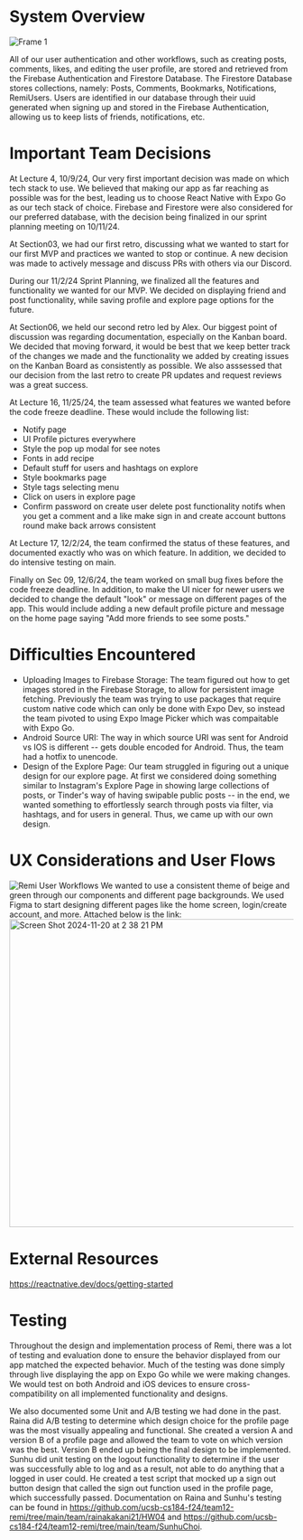# System Overview
![Frame 1](https://github.com/user-attachments/assets/7c919080-1f96-4f71-85ee-7c29c405bbd8)

All of our user authentication and other workflows, such as creating posts, comments, likes, and editing the user profile, are stored and retrieved from the Firebase Authentication and Firestore Database. The Firestore Database stores collections, namely: Posts, Comments, Bookmarks, Notifications, RemiUsers. Users are identified in our database through their uuid generated when signing up and stored in the Firebase Authentication, allowing us to keep lists of friends, notifications, etc.

# Important Team Decisions
At Lecture 4, 10/9/24, Our very first important decision was made on which tech stack to use. We believed that making our app as far reaching as possible was for the best, leading us to choose React Native with Expo Go as our tech stack of choice. Firebase and Firestore were also considered for our preferred database, with the decision being finalized in our sprint planning meeting on 10/11/24. 

At Section03, we had our first retro, discussing what we wanted to start for our first MVP and practices we wanted to stop or continue. A new decision was made to actively message and discuss PRs with others via our Discord.

During our 11/2/24 Sprint Planning, we finalized all the features and functionality we wanted for our MVP. We decided on displaying friend and post functionality, while saving profile and explore page options for the future.

At Section06, we held our second retro led by Alex. Our biggest point of discussion was regarding documentation, especially on the Kanban board. We decided that moving forward, it would be best that we keep better track of the changes we made and the functionality we added by creating issues on the Kanban Board as consistently as possible. We also asssessed that our decision from the last retro to create PR updates and request reviews was a great success.

At Lecture 16, 11/25/24, the team assessed what features we wanted before the code freeze deadline. These would include the following list:
- Notify page
- UI Profile pictures everywhere
- Style the pop up modal for see notes
- Fonts in add recipe
- Default stuff for users and hashtags on explore
- Style bookmarks page
- Style tags selecting menu
- Click on users in explore page
- Confirm password on create user delete post functionality notifs when you get a comment and a like make sign in and create account buttons round make back arrows consistent

At Lecture 17, 12/2/24, the team confirmed the status of these features, and documented exactly who was on which feature. In addition, we decided to do intensive testing on main.

Finally on Sec 09, 12/6/24, the team worked on small bug fixes before the code freeze deadline. In addition, to make the UI nicer for newer users we decided to change the default "look" or message on different pages of the app. This would include adding a new default profile picture and message on the home page saying "Add more friends to see some posts."

# Difficulties Encountered
- Uploading Images to Firebase Storage: The team figured out how to get images stored in the Firebase Storage, to allow for persistent image fetching. Previously the team was trying to use packages that require custom native code which can only be done with Expo Dev, so instead the team pivoted to using Expo Image Picker which was compaitable with Expo Go.
- Android Source URI: The way in which source URI was sent for Android vs IOS is different -- gets double encoded for Android. Thus, the team had a hotfix to unencode.
- Design of the Explore Page: Our team struggled in figuring out a unique design for our explore page. At first we considered doing something similar to Instagram's Explore Page in showing large collections of posts, or Tinder's way of having swipable public posts -- in the end, we wanted something to effortlessly search through posts via filter, via hashtags, and for users in general. Thus, we came up with our own design.

# UX Considerations and User Flows
![Remi User Workflows](https://github.com/user-attachments/assets/6894b955-8ead-4750-8424-d51d01f51903)
We wanted to use a consistent theme of beige and green through our components and different page backgrounds. We used Figma to start designing different pages like the home screen, login/create account, and more. Attached below is the link:
<img width="545" alt="Screen Shot 2024-11-20 at 2 38 21 PM" src="https://github.com/user-attachments/assets/35bc9fb0-cc92-40cd-80d2-18a72d7d1913">

# External Resources
https://reactnative.dev/docs/getting-started

# Testing
Throughout the design and implementation process of Remi, there was a lot of testing and evaluation done to ensure the behavior displayed from our app matched the expected behavior. Much of the testing was done simply through live displaying the app on Expo Go while we were making changes. We would test on both Android and iOS devices to ensure cross-compatibility on all implemented functionality and designs. 

We also documented some Unit and A/B testing we had done in the past. Raina did A/B testing to determine which design choice for the profile page was the most visually appealing and functional. She created a version A and version B of a profile page and allowed the team to vote on which version was the best. Version B ended up being the final design to be implemented. Sunhu did unit testing on the logout functionality to determine if the user was successfully able to log and as a result, not able to do anything that a logged in user could. He created a test script that mocked up a sign out button design that called the sign out function used in the profile page, which successfully passed. Documentation on Raina and Sunhu's testing can be found in https://github.com/ucsb-cs184-f24/team12-remi/tree/main/team/rainakakani21/HW04 and https://github.com/ucsb-cs184-f24/team12-remi/tree/main/team/SunhuChoi.
